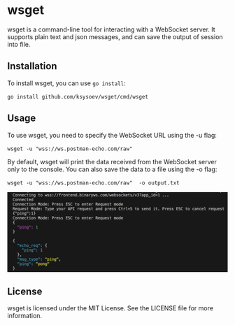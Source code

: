 # wsget

wsget is a command-line tool for interacting with a WebSocket server. It supports plain text and  json messages, and can save the output of session into file.

## Installation

To install wsget, you can use `go install`:

```
go install github.com/ksysoev/wsget/cmd/wsget
```

## Usage

To use wsget, you need to specify the WebSocket URL using the -u flag:

```
wsget -u "wss://ws.postman-echo.com/raw"
```

By default, wsget will print the data received from the WebSocket server only to the console. You can also save the data to a file using the -o flag:

```
wsget -u "wss://ws.postman-echo.com/raw"  -o output.txt
```

![Example of usage](./example.png)

## License

wsget is licensed under the MIT License. See the LICENSE file for more information.